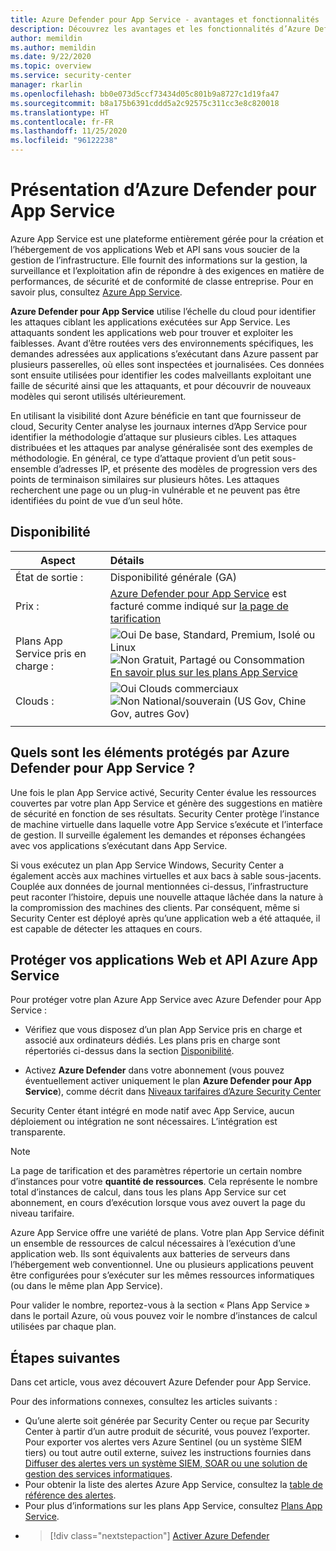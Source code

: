 ```yaml
---
title: Azure Defender pour App Service - avantages et fonctionnalités
description: Découvrez les avantages et les fonctionnalités d’Azure Defender pour App Service.
author: memildin
ms.author: memildin
ms.date: 9/22/2020
ms.topic: overview
ms.service: security-center
manager: rkarlin
ms.openlocfilehash: bb0e073d5ccf73434d05c801b9a8727c1d19fa47
ms.sourcegitcommit: b8a175b6391cddd5a2c92575c311cc3e8c820018
ms.translationtype: HT
ms.contentlocale: fr-FR
ms.lasthandoff: 11/25/2020
ms.locfileid: "96122238"
---
```

# <a name="introduction-to-azure-defender-for-app-service"></a>Présentation d’Azure Defender pour App Service

Azure App Service est une plateforme entièrement gérée pour la création et l’hébergement de vos applications Web et API sans vous soucier de la gestion de l’infrastructure. Elle fournit des informations sur la gestion, la surveillance et l’exploitation afin de répondre à des exigences en matière de performances, de sécurité et de conformité de classe entreprise. Pour en savoir plus, consultez [Azure App Service](https://azure.microsoft.com/services/app-service/).

**Azure Defender pour App Service** utilise l’échelle du cloud pour identifier les attaques ciblant les applications exécutées sur App Service. Les attaquants sondent les applications web pour trouver et exploiter les faiblesses. Avant d’être routées vers des environnements spécifiques, les demandes adressées aux applications s’exécutant dans Azure passent par plusieurs passerelles, où elles sont inspectées et journalisées. Ces données sont ensuite utilisées pour identifier les codes malveillants exploitant une faille de sécurité ainsi que les attaquants, et pour découvrir de nouveaux modèles qui seront utilisés ultérieurement.

En utilisant la visibilité dont Azure bénéficie en tant que fournisseur de cloud, Security Center analyse les journaux internes d’App Service pour identifier la méthodologie d’attaque sur plusieurs cibles. Les attaques distribuées et les attaques par analyse généralisée sont des exemples de méthodologie. En général, ce type d’attaque provient d’un petit sous-ensemble d’adresses IP, et présente des modèles de progression vers des points de terminaison similaires sur plusieurs hôtes. Les attaques recherchent une page ou un plug-in vulnérable et ne peuvent pas être identifiées du point de vue d’un seul hôte.


## <a name="availability"></a>Disponibilité

|Aspect|Détails|
|----|:----|
|État de sortie :|Disponibilité générale (GA)|
|Prix :|[Azure Defender pour App Service](azure-defender.md) est facturé comme indiqué sur [la page de tarification](security-center-pricing.md)|
|Plans App Service pris en charge :|![Oui](./media/icons/yes-icon.png) De base, Standard, Premium, Isolé ou Linux<br>![Non](./media/icons/no-icon.png) Gratuit, Partagé ou Consommation<br>[En savoir plus sur les plans App Service](https://azure.microsoft.com/pricing/details/app-service/plans/)|
|Clouds :|![Oui](./media/icons/yes-icon.png) Clouds commerciaux<br>![Non](./media/icons/no-icon.png) National/souverain (US Gov, Chine Gov, autres Gov)|
|||

## <a name="what-does-azure-defender-for-app-service-protect"></a>Quels sont les éléments protégés par Azure Defender pour App Service ?

Une fois le plan App Service activé, Security Center évalue les ressources couvertes par votre plan App Service et génère des suggestions en matière de sécurité en fonction de ses résultats. Security Center protège l’instance de machine virtuelle dans laquelle votre App Service s’exécute et l’interface de gestion. Il surveille également les demandes et réponses échangées avec vos applications s’exécutant dans App Service.

Si vous exécutez un plan App Service Windows, Security Center a également accès aux machines virtuelles et aux bacs à sable sous-jacents. Couplée aux données de journal mentionnées ci-dessus, l’infrastructure peut raconter l’histoire, depuis une nouvelle attaque lâchée dans la nature à la compromission des machines des clients. Par conséquent, même si Security Center est déployé après qu’une application web a été attaquée, il est capable de détecter les attaques en cours.


## <a name="protect-your-azure-app-service-web-apps-and-apis"></a>Protéger vos applications Web et API Azure App Service
Pour protéger votre plan Azure App Service avec Azure Defender pour App Service :

- Vérifiez que vous disposez d’un plan App Service pris en charge et associé aux ordinateurs dédiés. Les plans pris en charge sont répertoriés ci-dessus dans la section [Disponibilité](#availability).

- Activez **Azure Defender** dans votre abonnement (vous pouvez éventuellement activer uniquement le plan **Azure Defender pour App Service**), comme décrit dans [Niveaux tarifaires d’Azure Security Center](security-center-pricing.md)

Security Center étant intégré en mode natif avec App Service, aucun déploiement ou intégration ne sont nécessaires. L’intégration est transparente.

>[!NOTE]
> La page de tarification et des paramètres répertorie un certain nombre d’instances pour votre **quantité de ressources**. Cela représente le nombre total d’instances de calcul, dans tous les plans App Service sur cet abonnement, en cours d’exécution lorsque vous avez ouvert la page du niveau tarifaire.
>
> Azure App Service offre une variété de plans. Votre plan App Service définit un ensemble de ressources de calcul nécessaires à l’exécution d’une application web. Ils sont équivalents aux batteries de serveurs dans l’hébergement web conventionnel. Une ou plusieurs applications peuvent être configurées pour s’exécuter sur les mêmes ressources informatiques (ou dans le même plan App Service).
>
>Pour valider le nombre, reportez-vous à la section « Plans App Service » dans le portail Azure, où vous pouvez voir le nombre d’instances de calcul utilisées par chaque plan. 



## <a name="next-steps"></a>Étapes suivantes

Dans cet article, vous avez découvert Azure Defender pour App Service. 

Pour des informations connexes, consultez les articles suivants : 

- Qu’une alerte soit générée par Security Center ou reçue par Security Center à partir d’un autre produit de sécurité, vous pouvez l’exporter. Pour exporter vos alertes vers Azure Sentinel (ou un système SIEM tiers) ou tout autre outil externe, suivez les instructions fournies dans [Diffuser des alertes vers un système SIEM, SOAR ou une solution de gestion des services informatiques](export-to-siem.md).
- Pour obtenir la liste des alertes Azure App Service, consultez la [table de référence des alertes](alerts-reference.md#alerts-azureappserv).
- Pour plus d’informations sur les plans App Service, consultez [Plans App Service](https://azure.microsoft.com/pricing/details/app-service/plans/).
- > [!div class="nextstepaction"]
    > [Activer Azure Defender](security-center-pricing.md)